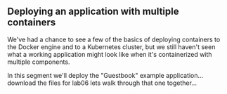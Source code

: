 


## Deploying an application with multiple containers

We've had a chance to see a few of the basics of deploying containers to the Docker engine and to a Kubernetes cluster, but we still haven't seen what a working application might look like when it's containerized with multiple components.

In this segment we'll deploy the "Guestbook" example application... download the files for lab06 lets walk through that one together...
